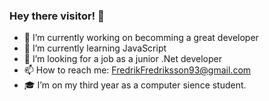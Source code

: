 ### Hey there visitor! 👋

- 🔭 I’m currently working on becomming a great developer 
- 🌱 I’m currently learning JavaScript
- 👯 I’m looking for a job as a junior .Net developer
- 📫 How to reach me: FredrikFredriksson93@gmail.com  
- 🎓 I’m on my third year as a computer sience student. 


